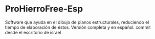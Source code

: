 # ProHierroFree-Esp
Software que ayuda en el dibujo de planos estructurales, reduciendo el tiempo de elaboración de éstos. Versión completa y en español.
 commit desde el escritorio de israel
